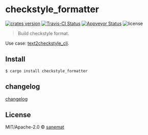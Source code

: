 # checkstyle_formatter

[![crates version][crates-image]][crates-url] [![Travis-CI Status][travis-image]][travis-url] [![Appveyor Status][appveyor-image]][appveyor-url] ![license][license-image]

> Build checkstyle format.

Use case: [text2checkstyle_cli](https://github.com/packsaddle/rust-text2checkstyle_cli).


## Install

```
$ cargo install checkstyle_formatter
```

## changelog

[changelog](./changelog.md)

## License

MIT/Apache-2.0 © [sanemat](http://sane.jp)


[travis-url]: https://travis-ci.org/packsaddle/rust-checkstyle_formatter
[travis-image]: https://img.shields.io/travis/packsaddle/rust-checkstyle_formatter/master.svg?style=flat-square&label=travis
[appveyor-url]: https://ci.appveyor.com/project/sanemat/rust-checkstyle-formatter/branch/master
[appveyor-image]: https://img.shields.io/appveyor/ci/sanemat/rust-checkstyle-formatter/master.svg?style=flat-square&label=appveyor
[crates-url]: https://crates.io/crates/checkstyle_formatter
[crates-image]: https://img.shields.io/crates/v/checkstyle_formatter.svg?style=flat-square
[license-image]: https://img.shields.io/crates/l/checkstyle_formatter.svg?style=flat-square
